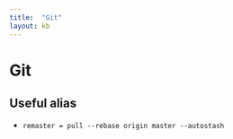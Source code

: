 ```yaml
---
title:  "Git"
layout: kb
---
```

# Git

## Useful alias
* `remaster = pull --rebase origin master --autostash`

